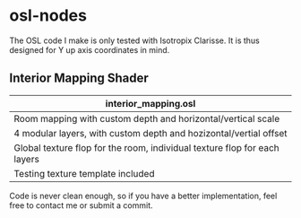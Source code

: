 # osl-nodes
The OSL code I make is only tested with Isotropix Clarisse. It is thus designed for Y up axis coordinates in mind.

## Interior Mapping Shader

| interior_mapping.osl |
|-|
| Room mapping with custom depth and horizontal/vertical scale |
| 4 modular layers, with custom depth and hozizontal/vertial offset |
| Global texture flop for the room, individual texture flop for each layers |
| Testing texture template included |

Code is never clean enough, so if you have a better implementation, feel free to contact me or submit a commit.
